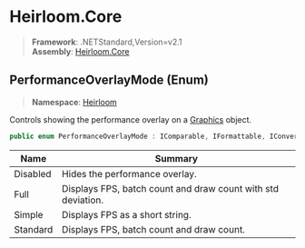 # Heirloom.Core

> **Framework**: .NETStandard,Version=v2.1  
> **Assembly**: [Heirloom.Core][0]

## PerformanceOverlayMode (Enum)

> **Namespace**: [Heirloom][0]

Controls showing the performance overlay on a [Graphics][1] object.

```cs
public enum PerformanceOverlayMode : IComparable, IFormattable, IConvertible
```

| Name     | Summary                                                      |
|----------|--------------------------------------------------------------|
| Disabled | Hides the performance overlay.                               |
| Full     | Displays FPS, batch count and draw count with std deviation. |
| Simple   | Displays FPS as a short string.                              |
| Standard | Displays FPS, batch count and draw count.                    |

[0]: ../../Heirloom.Core.md
[1]: Graphics.md
